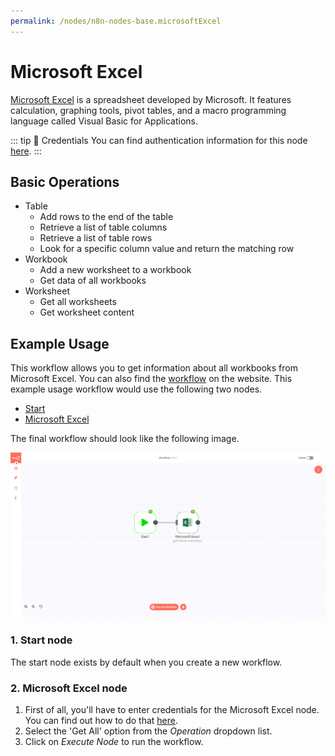 ```yaml
---
permalink: /nodes/n8n-nodes-base.microsoftExcel
---
```


# Microsoft Excel

[Microsoft Excel](https://office.live.com/start/excel.aspx) is a spreadsheet developed by Microsoft. It features calculation, graphing tools, pivot tables, and a macro programming language called Visual Basic for Applications.

::: tip 🔑 Credentials
You can find authentication information for this node [here](../../../credentials/Microsoft/README.md).
:::

## Basic Operations

- Table
	- Add rows to the end of the table
	- Retrieve a list of table columns
	- Retrieve a list of table rows
	- Look for a specific column value and return the matching row
- Workbook
	- Add a new worksheet to a workbook
	- Get data of all workbooks
- Worksheet
	- Get all worksheets
	- Get worksheet content

## Example Usage

This workflow allows you to get information about all workbooks from Microsoft Excel. You can also find the [workflow](https://n8n.io/workflows/566) on the website. This example usage workflow would use the following two nodes.
- [Start](../../core-nodes/Start/README.md)
- [Microsoft Excel]()

The final workflow should look like the following image.

![A workflow with the Microsoft Excel node](./workflow.png)

### 1. Start node

The start node exists by default when you create a new workflow.

### 2. Microsoft Excel node

1. First of all, you'll have to enter credentials for the Microsoft Excel node. You can find out how to do that [here](../../../credentials/Microsoft/README.md).
2. Select the 'Get All' option from the *Operation* dropdown list.
3. Click on *Execute Node* to run the workflow.
